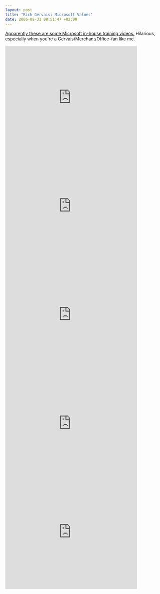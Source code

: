 ```yaml
--- 
layout: post
title: "Rick Gervais: Microsoft Values"
date: 2006-08-31 08:51:47 +02:00
---
```

[Apparently these are some Microsoft in-house training videos.](http://news.yahoo.com/s/nm/20060829/media_nm/life_video_dc "Microsoft training videos") Hilarious, especially when you're a Gervais/Merchant/Office-fan like me.

<div class="video-container">
  <iframe width="420" height="345" src="http://www.youtube.com/embed/oKyV-l8i5lg" frameborder="0" allowfullscreen></iframe>
</div>

<div class="video-container">
  <iframe width="420" height="345" src="http://www.youtube.com/embed/XKXz2qDTiBU" frameborder="0" allowfullscreen></iframe>
</div>

<div class="video-container">
  <iframe width="420" height="345" src="http://www.youtube.com/embed/oKyV-l8i5lg" frameborder="0" allowfullscreen></iframe>
</div>

<div class="video-container">
  <iframe width="420" height="345" src="http://www.youtube.com/embed/pEOz7nxky6Y" frameborder="0" allowfullscreen></iframe>
</div>

<div class="video-container">
  <iframe width="420" height="345" src="http://www.youtube.com/embed/IXdKMoFqHWA" frameborder="0" allowfullscreen></iframe>
</div>
